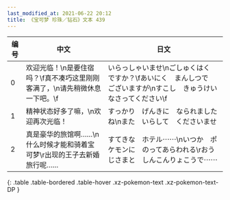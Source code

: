 ```yaml
---
last_modified_at: 2021-06-22 20:12
title: 《宝可梦 珍珠／钻石》文本 439
---
```

| 编号 | 中文 | 日文 |
| ---- | ---- | ---- |
| 0 | 欢迎光临！\n是要住宿吗？\f真不凑巧这里刚刚客满了，\n请先稍微休息一下吧。\f | いらっしゃいませ\nごしゅくはく　ですか？\fあいにく　まんしつで　ございますが\nすこし　きゅうけい　なさってください\f |
| 1 | 精神状态好多了嘛，\n欢迎再次光临！ | すっかり　げんきに　なられましたね\nまた　いらして　くださいませ |
| 2 | 真是豪华的旅馆啊……\n什么时候才能和骑着宝可梦\r出现的王子去新婚旅行呢…… | すてきな　ホテル⋯⋯\nいつか　ポケモンに　のってあらわれる\rおうじさまと　しんこんりょこうで⋯⋯ |
{: .table .table-bordered .table-hover .xz-pokemon-text .xz-pokemon-text-DP }